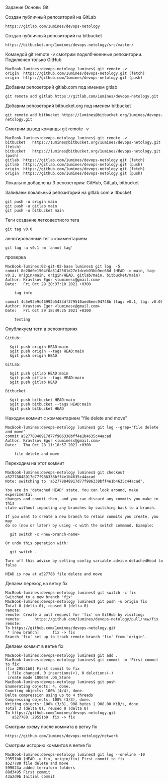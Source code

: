 Задание Основы Git

Создан публичный репозиторий на GitLab
```
https://gitlab.com/1umines/devops-netology
```
Создан публичный репозиторий на bitbucket
```
https://bitbucket.org/1umines/devops-netology/src/master/
```

Командой git remote -v смотрим подклбчюенные репозитории. Подключен только GitHub
```
MacBook-lumines:devops-netology lumines$ git remote -v
origin	https://github.com/1umines/devops-netology.git (fetch)
origin	https://github.com/1umines/devops-netology.git (push)
```
Добавим репозеторий gitlab.com под именем gitlab
```
git remote add gitlab https://gitlab.com/1umines/devops-netology.git
```

Добавим репозеторий bitbucket.org под именем bitbucket
```
git remote add bitbucket https://1umines@bitbucket.org/1umines/devops-netology.git
```
Смотрим вывод команды git remote -v
```
MacBook-lumines:devops-netology lumines$ git remote -v
bitbucket	https://1umines@bitbucket.org/1umines/devops-netology.git (fetch)
bitbucket	https://1umines@bitbucket.org/1umines/devops-netology.git (push)
gitlab	https://gitlab.com/1umines/devops-netology.git (fetch)
gitlab	https://gitlab.com/1umines/devops-netology.git (push)
origin	https://github.com/1umines/devops-netology.git (fetch)
origin	https://github.com/1umines/devops-netology.git (push)
```
Локально добавлены 3 репозетория: GitНub, GitLab, bitbucket

Заливаем локальный репозиторий на gitlab.com и itbucket
```
git push -u origin main
git push -u gitlab main
git push -u bitbucket main
```

Теги
создание легковестного тега
```
git tag v0.0
```

аннотированный тег с комментарием 
```
git tag -a v0.1 -m 'annot tag'
```
проверка 
```
MacBook-lumines:02-git-02-base lumines$ git log  -5
commit 8e28d0e1504f0a5142581d27e1dceb93bb9ec68d (HEAD -> main, tag: v0.2, origin/main, origin/HEAD, gitlab/main, bitbucket/main)
Author: Kravtsov Egor <luminesx@gmail.com>
Date:   Fri Oct 29 20:37:10 2021 +0300

    tag info

commit 4c5e92e9c46992b5433df379510aed6eec94748b (tag: v0.1, tag: v0.0)
Author: Kravtsov Egor <luminesx@gmail.com>
Date:   Fri Oct 29 18:49:25 2021 +0300

    testing
```

Опубликуем теги в репозиториях
```
GitHub:

  $git push origin HEAD:main
  $git push origin --tags HEAD:main
  $git push origin HEAD
```
```
GitLab:

  $git push gitlab HEAD:main
  $git push gitlab --tags HEAD:main
  $git push gitlab HEAD
```
```
Bitbucket

  $git push bitbucket HEAD:main
  $git push bitbucket --tags HEAD:main
  $git push bitbucket HEAD
```

Находим коммит с комментарием "file delete and move"

```
MacBook-lumines:devops-netology lumines$ git log --grep="file delete and move"
commit a52778848917d77f986338bff4e1b4635c44acad
Author: Kravtsov Egor <luminesx@gmail.com>
Date:   Thu Oct 28 11:18:57 2021 +0300

    file delete and move
```

Переходим на этот коммит

```
MacBook-lumines:devops-netology lumines$ git checkout a52778848917d77f986338bff4e1b4635c44acad
Note: switching to 'a52778848917d77f986338bff4e1b4635c44acad'.

You are in 'detached HEAD' state. You can look around, make experimental
changes and commit them, and you can discard any commits you make in this
state without impacting any branches by switching back to a branch.

If you want to create a new branch to retain commits you create, you may
do so (now or later) by using -c with the switch command. Example:

  git switch -c <new-branch-name>

Or undo this operation with:

  git switch -

Turn off this advice by setting config variable advice.detachedHead to false

HEAD is now at a527788 file delete and move
```

Делаем переход на ветку fix

```
MacBook-lumines:devops-netology lumines$ git switch -c fix
Switched to a new branch 'fix'
MacBook-lumines:devops-netology lumines$ git push -u origin fix
Total 0 (delta 0), reused 0 (delta 0)
remote:
remote: Create a pull request for 'fix' on GitHub by visiting:
remote:      https://github.com/1umines/devops-netology/pull/new/fix
remote:
To https://github.com/1umines/devops-netology.git
 * [new branch]      fix -> fix
Branch 'fix' set up to track remote branch 'fix' from 'origin'.
```
Делаем коммит в ветке fix

```
MacBook-lumines:devops-netology lumines$ git add .
MacBook-lumines:devops-netology lumines$ git commit -m 'First commit to fix'
[fix 29551b0] First commit to fix
 1 file changed, 0 insertions(+), 0 deletions(-)
 create mode 100644 .DS_Store
MacBook-lumines:devops-netology lumines$ git push
Enumerating objects: 4, done.
Counting objects: 100% (4/4), done.
Delta compression using up to 4 threads
Compressing objects: 100% (3/3), done.
Writing objects: 100% (3/3), 908 bytes | 908.00 KiB/s, done.
Total 3 (delta 0), reused 0 (delta 0)
To https://github.com/1umines/devops-netology.git
   a527788..29551b0  fix -> fix
```

Смотрим схему после коммита в ветку fix
```
https://github.com/1umines/devops-netology/network
```

Смотрим историю коммитов в ветке fix
```
MacBook-lumines:devops-netology lumines$ git log --oneline -10
29551b0 (HEAD -> fix, origin/fix) First commit to fix
a527788 file delete and move
599023a added terraform folders
88d3495 First commit
43a2d9b Initial commit
```


